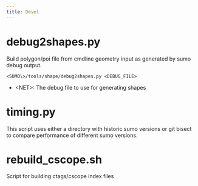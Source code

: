 ```yaml
---
title: Devel
---
```



# debug2shapes.py

Build polygon/poi file from cmdline geometry input as generated by sumo debug output.
```
<SUMO\>/tools/shape/debug2shapes.py <DEBUG_FILE>
```
- <NET\>: The debug file to use for generating shapes

# timing.py

This script uses either a directory with historic sumo versions
or git bisect to compare performance of different sumo versions.

# rebuild_cscope.sh

Script for building ctags/cscope index files 

